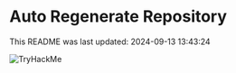 # Auto Regenerate Repository

This README was last updated: 2024-09-13 13:43:24

 ![TryHackMe](https://tryhackme.com/badge/533634)